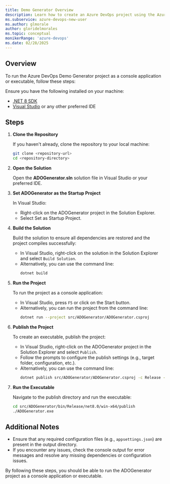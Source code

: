 ```yaml
---
title: Demo Generator Overview
description: Learn how to create an Azure DevOps project using the Azure DevOps Demo Generator.
ms.subservice: azure-devops-new-user
ms.author: glmorale
author: gloridelmorales
ms.topic: conceptual
monikerRange: 'azure-devops'
ms.date: 02/28/2025
---
```


## Overview

To run the Azure DevOps Demo Generator project as a console application or executable, follow these steps:

Ensure you have the following installed on your machine:

- [.NET 8 SDK](https://dotnet.microsoft.com/download/dotnet/8.0)
- [Visual Studio](https://visualstudio.microsoft.com/) or any other preferred IDE


## Steps

1. **Clone the Repository**

   If you haven't already, clone the repository to your local machine:

   ```sh
   git clone <repository-url>
   cd <repository-directory>
   ```

2. **Open the Solution**

   Open the **ADOGenerator.sln** solution file in Visual Studio or your preferred IDE.

3. **Set ADOGenerator as the Startup Project**

   In Visual Studio:

   - Right-click on the ADOGenerator project in the Solution Explorer.
   - Select Set as Startup Project.

4. **Build the Solution**

   Build the solution to ensure all dependencies are restored and the project compiles successfully:

   - In Visual Studio, right-click on the solution in the Solution Explorer and select `Build Solution`.
   - Alternatively, you can use the command line:
     ```sh
     dotnet build
     ```

5. **Run the Project**

   To run the project as a console application:

   - In Visual Studio, press `F5` or click on the Start button.
   - Alternatively, you can run the project from the command line:
     ```sh
     dotnet run --project src/ADOGenerator/ADOGenerator.csproj
     ```

6. **Publish the Project**

   To create an executable, publish the project:

   - In Visual Studio, right-click on the ADOGenerator project in the Solution Explorer and select `Publish`.
   - Follow the prompts to configure the publish settings (e.g., target folder, configuration, etc.).
   - Alternatively, you can use the command line:
     ```sh
     dotnet publish src/ADOGenerator/ADOGenerator.csproj -c Release -r win-x64 --self-contained
     ```

7. **Run the Executable**

   Navigate to the publish directory and run the executable:
   ```sh
   cd src/ADOGenerator/bin/Release/net8.0/win-x64/publish
   ./ADOGenerator.exe
   ```

## Additional Notes

- Ensure that any required configuration files (e.g., `appsettings.json`) are present in the output directory.
- If you encounter any issues, check the console output for error messages and resolve any missing dependencies or configuration issues.

By following these steps, you should be able to run the ADOGenerator project as a console application or executable.